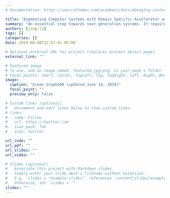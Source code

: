 ```yaml
---
# Documentation: https://sourcethemes.com/academic/docs/managing-content/

title: "Augmenting Computer Systems with Domain Specific Accelerator and Emerging Memories"
summary: "An essential step towards next-generation systems. It requires modest modest system changes and has low deployment barrier but the performance gain might be potentially limited. Efforts include *Architecture/Algorithm Co-design*, and *Mechanisms and Abstractions for Virtualization in Cloud*"
authors: [jing-li]
tags: []
categories: []
date: 2019-08-08T22:57:41-05:00

# Optional external URL for project (replaces project detail page).
external_link: ""

# Featured image
# To use, add an image named `featured.jpg/png` to your page's folder.
# Focal points: Smart, Center, TopLeft, Top, TopRight, Left, Right, BottomLeft, Bottom, BottomRight.
image:
  caption: "Green Graph500 (updated June 19, 2019)"
  focal_point: ""
  preview_only: false

# Custom links (optional).
#   Uncomment and edit lines below to show custom links.
# links:
# - name: Follow
#   url: https://twitter.com
#   icon_pack: fab
#   icon: twitter

url_code: ""
url_pdf: ""
url_slides: ""
url_video: ""

# Slides (optional).
#   Associate this project with Markdown slides.
#   Simply enter your slide deck's filename without extension.
#   E.g. `slides = "example-slides"` references `content/slides/example-slides.md`.
#   Otherwise, set `slides = ""`.
slides: ""
---
```

